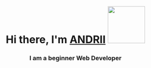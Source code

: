 <h1 align="center">Hi there, I'm <a href="https://andriiportfolio.tech" target="_blank">ANDRII</a> 
<img src="https://github.com/blackcater/blackcater/raw/main/images/Hi.gif" height="100"/></h1>
<h3 align="center">I am a beginner Web Developer</h3>
